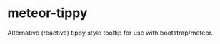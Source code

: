meteor-tippy
============

Alternative (reactive) tippy style tooltip for use with bootstrap/meteor. 
